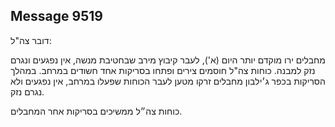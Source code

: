 ## Message 9519

דובר צה"ל:

מחבלים ירו מוקדם יותר היום (א'), לעבר קיבוץ מירב שבחטיבת מנשה, אין נפגעים ונגרם נזק למבנה. כוחות צה"ל חוסמים צירים ופתחו בסריקות אחד חשודים במרחב. במהלך הסריקות בכפר ג׳ילבון מחבלים זרקו מטען לעבר הכוחות שפעלו במרחב, אין נפגעים ולא נגרם נזק.

כוחות צה״ל ממשיכים בסריקות אחר המחבלים.

